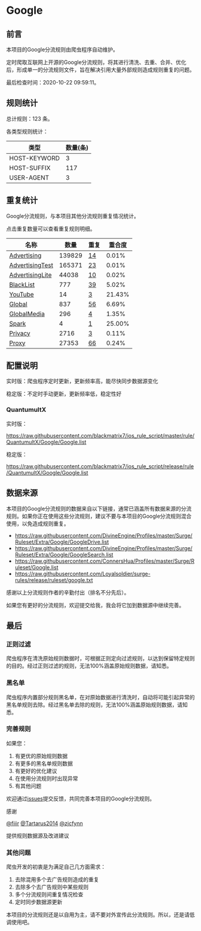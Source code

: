 # Google

## 前言

本项目的Google分流规则由爬虫程序自动维护。

定时爬取互联网上开源的Google分流规则，将其进行清洗、去重、合并、优化后，形成单一的分流规则文件，旨在解决引用大量外部规则造成规则重复的问题。



最后检查时间：2020-10-22 09:59:11。

## 规则统计

总计规则：123 条。

各类型规则统计：

| 类型 | 数量(条) |
| ---- | ---- |
| HOST-KEYWORD | 3 |
| HOST-SUFFIX | 117 |
| USER-AGENT | 3 |
## 重复统计

Google分流规则，与本项目其他分流规则重复情况统计。

点击重复数量可以查看重复规则明细。

| 名称 | 数量 | 重复 | 重合度 |
| ---- | ---- | ---- | ------ |
|  [Advertising](https://github.com/blackmatrix7/ios_rule_script/tree/master/rule/QuantumultX/Advertising)    | 139829   | [14](https://github.com/blackmatrix7/ios_rule_script/tree/master/rule/QuantumultX/Google/Repeat/Advertising.list)   |   0.01%  |
|  [AdvertisingTest](https://github.com/blackmatrix7/ios_rule_script/tree/master/rule/QuantumultX/AdvertisingTest)    | 165371   | [23](https://github.com/blackmatrix7/ios_rule_script/tree/master/rule/QuantumultX/Google/Repeat/AdvertisingTest.list)   |   0.01%  |
|  [AdvertisingLite](https://github.com/blackmatrix7/ios_rule_script/tree/master/rule/QuantumultX/AdvertisingLite)    | 44038   | [10](https://github.com/blackmatrix7/ios_rule_script/tree/master/rule/QuantumultX/Google/Repeat/AdvertisingLite.list)   |   0.02%  |
|  [BlackList](https://github.com/blackmatrix7/ios_rule_script/tree/master/rule/QuantumultX/BlackList)    | 777   | [39](https://github.com/blackmatrix7/ios_rule_script/tree/master/rule/QuantumultX/Google/Repeat/BlackList.list)   |   5.02%  |
|  [YouTube](https://github.com/blackmatrix7/ios_rule_script/tree/master/rule/QuantumultX/YouTube)    | 14   | [3](https://github.com/blackmatrix7/ios_rule_script/tree/master/rule/QuantumultX/Google/Repeat/YouTube.list)   |   21.43%  |
|  [Global](https://github.com/blackmatrix7/ios_rule_script/tree/master/rule/QuantumultX/Global)    | 837   | [56](https://github.com/blackmatrix7/ios_rule_script/tree/master/rule/QuantumultX/Google/Repeat/Global.list)   |   6.69%  |
|  [GlobalMedia](https://github.com/blackmatrix7/ios_rule_script/tree/master/rule/QuantumultX/GlobalMedia)    | 296   | [4](https://github.com/blackmatrix7/ios_rule_script/tree/master/rule/QuantumultX/Google/Repeat/GlobalMedia.list)   |   1.35%  |
|  [Spark](https://github.com/blackmatrix7/ios_rule_script/tree/master/rule/QuantumultX/Spark)    | 4   | [1](https://github.com/blackmatrix7/ios_rule_script/tree/master/rule/QuantumultX/Google/Repeat/Spark.list)   |   25.00%  |
|  [Privacy](https://github.com/blackmatrix7/ios_rule_script/tree/master/rule/QuantumultX/Privacy)    | 2716   | [3](https://github.com/blackmatrix7/ios_rule_script/tree/master/rule/QuantumultX/Google/Repeat/Privacy.list)   |   0.11%  |
|  [Proxy](https://github.com/blackmatrix7/ios_rule_script/tree/master/rule/QuantumultX/Proxy)    | 27353   | [66](https://github.com/blackmatrix7/ios_rule_script/tree/master/rule/QuantumultX/Google/Repeat/Proxy.list)   |   0.24%  |
## 配置说明

实时版：爬虫程序定时更新，更新频率高，能尽快同步数据源变化

稳定版：不定时手动更新，更新频率低，稳定性好

### QuantumultX 
实时版：

https://raw.githubusercontent.com/blackmatrix7/ios_rule_script/master/rule/QuantumultX/Google/Google.list

稳定版：

https://raw.githubusercontent.com/blackmatrix7/ios_rule_script/release/rule/QuantumultX/Google/Google.list

## 数据来源

本项目的Google分流规则的数据来自以下链接，通常已涵盖所有数据来源的分流规则。如果你正在使用这些分流规则，建议不要与本项目的Google分流规则混合使用，以免造成规则重复。

- https://raw.githubusercontent.com/DivineEngine/Profiles/master/Surge/Ruleset/Extra/Google/GoogleDrive.list
- https://raw.githubusercontent.com/DivineEngine/Profiles/master/Surge/Ruleset/Extra/Google/GoogleSearch.list
- https://raw.githubusercontent.com/ConnersHua/Profiles/master/Surge/Ruleset/Google.list
- https://raw.githubusercontent.com/Loyalsoldier/surge-rules/release/ruleset/google.txt


感谢以上分流规则作者的辛勤付出（排名不分先后）。

如果您有更好的分流规则，欢迎提交给我，我会将它加到数据源中继续完善。

## 最后

### 正则过滤

爬虫程序在清洗原始规则数据时，可根据正则定向过滤规则，以达到保留特定规则的目的。经过正则过滤的规则，无法100%涵盖原始规则数据，请知悉。

### 黑名单

爬虫程序内置部分规则黑名单，在对原始数据进行清洗时，自动将可能引起异常的黑名单规则去除。经过黑名单去除的规则，无法100%涵盖原始规则数据，请知悉。

### 完善规则

如果您：

1. 有更优的原始规则数据
2. 有更多的黑名单规则数据
3. 有更好的优化建议
4. 在使用分流规则时出现异常
5. 有其他问题

欢迎通过[issues](https://github.com/blackmatrix7/ios_rule_script/issues/new)提交反馈，共同完善本项目的Google分流规则。

感谢

[@fiiir](https://github.com/fiiir) [@Tartarus2014](https://github.com/Tartarus2014) [@zjcfynn](https://github.com/zjcfynn) 

提供规则数据源及改进建议

### 其他问题

爬虫开发的初衷是为满足自己几方面需求：

1. 去除混用多个去广告规则造成的重复
2. 去除多个去广告规则中某些规则
3. 多个分流规则间重复情况检查
4. 定时同步数据源更新

本项目的分流规则还是以自用为主，请不要对外宣传此分流规则。所以，还是请低调使用吧。